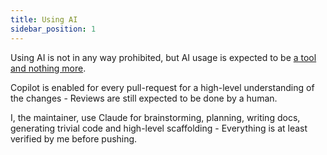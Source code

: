 ```yaml
---
title: Using AI
sidebar_position: 1
---
```


Using AI is not in any way prohibited, but AI usage is expected to be
[a tool and nothing more](/docs/contributing/development#all-code-is-treated-as-your-own).

Copilot is enabled for every pull-request for a high-level understanding of the
changes - Reviews are still expected to be done by a human.

I, the maintainer, use Claude for brainstorming, planning, writing docs,
generating trivial code and high-level scaffolding - Everything is at least
verified by me before pushing.

